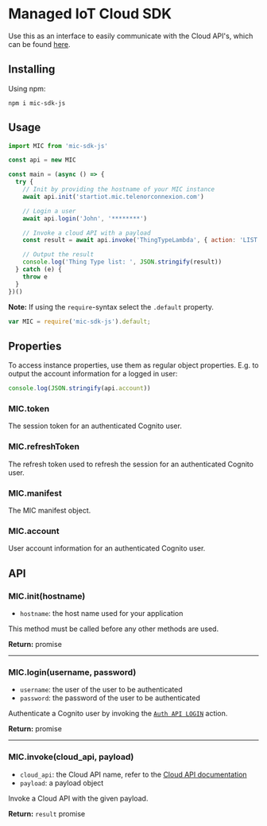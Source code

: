 # Managed IoT Cloud SDK
Use this as an interface to easily communicate with the Cloud API's, which can be found [here](https://docs.telenorconnexion.com/mic/cloud-api/).

## Installing
Using npm:
```
npm i mic-sdk-js
```

## Usage
```javascript
import MIC from 'mic-sdk-js'

const api = new MIC

const main = (async () => {
  try {
    // Init by providing the hostname of your MIC instance
    await api.init('startiot.mic.telenorconnexion.com')

    // Login a user
    await api.login('John', '********')

    // Invoke a cloud API with a payload
    const result = await api.invoke('ThingTypeLambda', { action: 'LIST' })

    // Output the result
    console.log('Thing Type list: ', JSON.stringify(result))
  } catch (e) {
    throw e
  }
})()
```

**Note:** If using the `require`-syntax select the `.default` property.
```javascript
var MIC = require('mic-sdk-js').default;
```

## Properties
To access instance properties, use them as regular object properties. E.g. to output the account information for a logged in user:

```javascript
console.log(JSON.stringify(api.account))
```

### MIC.token
The session token for an authenticated Cognito user.

### MIC.refreshToken
The refresh token used to refresh the session for an authenticated Cognito user.

### MIC.manifest
The MIC manifest object.

### MIC.account
User account information for an authenticated Cognito user.

## API

### MIC.init(hostname)
  * `hostname`: the host name used for your application

This method must be called before any other methods are used.

**Return:** promise

---

### MIC.login(username, password)
  * `username`: the user of the user to be authenticated
  * `password`: the password of the user to be authenticated

Authenticate a Cognito user by invoking the [`Auth API LOGIN`](https://docs.telenorconnexion.com/mic/cloud-api/auth/#login) action.

**Return:** promise

---

### MIC.invoke(cloud_api, payload)
  * `cloud_api`: the Cloud API name, refer to the [Cloud API documentation](https://docs.telenorconnexion.com/mic/cloud-api/)
  * `payload`: a payload object

Invoke a Cloud API with the given payload.

**Return:** `result` promise
